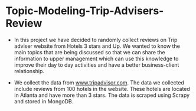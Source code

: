 # Topic-Modeling-Trip-Advisers-Review

* In this project we have decided to randomly collect reviews on Trip adviser website from Hotels 3 stars and Up. 
We wanted to know the main topics that are being discussed so that we can share the information to upper management 
which can use this knowledge to improve their day to day activities and have a better business-client relationship. 

* We collect the data from www.tripadvisor.com. The data we collected include reviews from 100 hotels in the website.
These hotels are located in Atlanta and have more than 3 stars. The data is scraped using Scrapy and stored in MongoDB.

